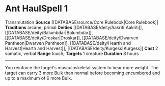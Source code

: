 ﻿---
actions: '[two-actions]'
area: null
bloodline: null
component:
- Somatic
- Verbal
cost: null
deity:
- '[[DATABASE/deity/Aakriti|Aakriti]]'
- '[[DATABASE/deity/Balumbdar|Balumbdar]]'
- '[[DATABASE/deity/Droskar|Droskar]]'
- '[[DATABASE/deity/Droskar|Droskar]]'
- '[[DATABASE/deity/Dwarven Pantheon|DwarvenPantheon]]'
- '[[DATABASE/deity/Hearth and Harvest|Hearth and Harvest]]'
- '[[DATABASE/deity/Kurgess|Kurgess]]'
domain: null
duration: 8 hours
element: null
heighten: null
heighten_level: '1'
id: '13'
lesson: null
level: '1'
mystery: null
name: Ant Haul
patron_theme: null
range: touch
rarity: Common
requirement: null
rus_type_level: null
saving_throw: null
school: Transmutation
source: '[[DATABASE/source/Core Rulebook|Core Rulebook]]'
target: 1 creature
tradition:
- Arcane
- Primal
trait:
- '[[DATABASE/trait/Transmutation|Transmutation]]'
trigger: null
type: Spell

---
# Ant Haul<span class="item-type">Spell 1</span>

<span class="item-trait">Transmutation</span>
**Source** [[DATABASE/source/Core Rulebook|Core Rulebook]] 
**Traditions** arcane, primal
**Deities** [[DATABASE/deity/Aakriti|Aakriti]], [[DATABASE/deity/Balumbdar|Balumbdar]], [[DATABASE/deity/Droskar|Droskar]], [[DATABASE/deity/Dwarven Pantheon|Dwarven Pantheon]], [[DATABASE/deity/Hearth and Harvest|Hearth and Harvest]], [[DATABASE/deity/Kurgess|Kurgess]]
**Cast** <span class="action-icon">2</span> somatic, verbal
**Range** touch; **Targets** 1 creature
**Duration** 8 hours

---
You reinforce the target's musculoskeletal system to bear more weight. The target can carry 3 more Bulk than normal before becoming encumbered and up to a maximum of 6 more Bulk.
